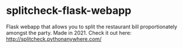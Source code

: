 # splitcheck-flask-webapp
Flask webapp that allows you to split the restaurant bill proportionately amongst the party. Made in 2021.
Check it out here: http://splitcheck.pythonanywhere.com/
